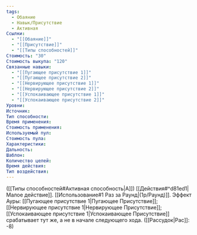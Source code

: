 ```yaml
---
tags:
  - Обаяние
  - Навык/Присутствие
  - Активная
Ссылки:
  - "[[Обаяние]]"
  - "[[Присутствие]]"
  - "[[Типы способностей]]"
Стоимость: "30"
Стоимость выкупа: "120"
Связанные навыки:
  - "[[Пугающее присутствие 1]]"
  - "[[Пугающее присутствие 2]]"
  - "[[Нервирующее присутствие 1]]"
  - "[[Нервирующее присутствие 2]]"
  - "[[Успокаивающее присутствие 1]]"
  - "[[Успокаивающее присутствие 2]]"
Уровни:
Источник:
Тип способности:
Время применения:
Стоимость применения:
Используемый пул:
Стоимость пула:
Характеристики:
Дальность:
Шаблон:
Количество целей:
Время действия:
Тип воздействия:
---
```

([[Типы способностей#Активная способность|А]]) [[Действия#^d81ed1|Малое действие]]. [[Использование#1 Раз за Раунд|(1р/Раунд)]]. Эффект Ауры: [[Пугающее присутствие 1|Пугающее Присутствие]]; [[Нервирующее присутствие 1|Нервирующее Присутствие]]; [[Успокаивающее присутствие 1|Успокаивающее Присутствие]] срабатывает тут же, а не в начале следующего хода. ([[Рассудок|Рас]]: -8)